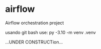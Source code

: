 # airflow
Airflow orchestration project


usando git bash use:
py -3.10 -m venv .venv

...UNDER CONSTRUCTion...
